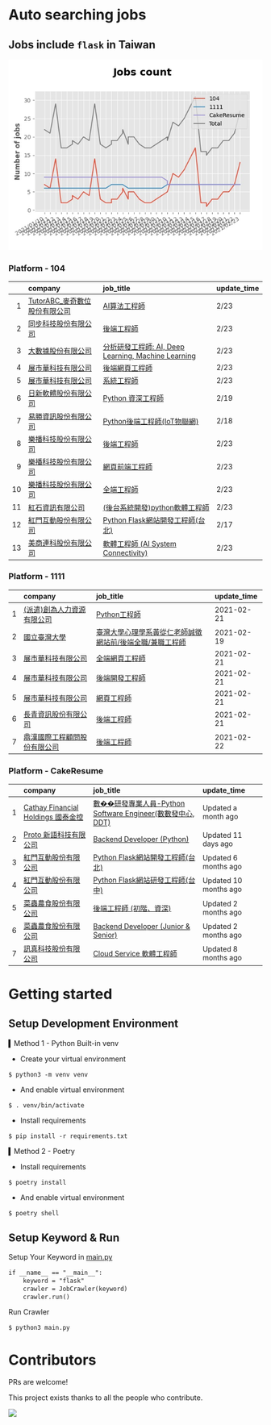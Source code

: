 # Auto searching jobs

## Jobs include `flask` in Taiwan 

 ![image](./doc/plot_img.jpg)


### Platform - 104


|    | company                                                                               | job_title                                                                                               | update_time   |
|---:|:--------------------------------------------------------------------------------------|:--------------------------------------------------------------------------------------------------------|:--------------|
|  1 | [TutorABC_麥奇數位股份有限公司](https://www.104.com.tw/company/1134yk9s?jobsource=2018indexpoc) | [AI算法工程師](https://www.104.com.tw/job/6q78i?jobsource=2018indexpoc)                                      | 2/23          |
|  2 | [同步科技股份有限公司](https://www.104.com.tw/company/1a2x6ble88?jobsource=2018indexpoc)        | [後端工程師](https://www.104.com.tw/job/76q8x?jobsource=2018indexpoc)                                        | 2/23          |
|  3 | [大數據股份有限公司](https://www.104.com.tw/company/1a2x6bjjhc?jobsource=2018indexpoc)         | [分析研發工程師: AI, Deep Learning, Machine Learning](https://www.104.com.tw/job/54ffa?jobsource=2018indexpoc) | 2/23          |
|  4 | [展市華科技有限公司](https://www.104.com.tw/company/1a2x6blbgu?jobsource=2018indexpoc)         | [後端網頁工程師](https://www.104.com.tw/job/71amu?jobsource=2018indexpoc)                                      | 2/23          |
|  5 | [展市華科技有限公司](https://www.104.com.tw/company/1a2x6blbgu?jobsource=2018indexpoc)         | [系統工程師](https://www.104.com.tw/job/71erc?jobsource=2018indexpoc)                                        | 2/23          |
|  6 | [日新軟體股份有限公司](https://www.104.com.tw/company/oi77qwg?jobsource=jolist_b_relevance)     | [Python 資深工程師](https://www.104.com.tw/job/6yfn5?jobsource=jolist_b_relevance)                           | 2/19          |
|  7 | [易勝資訊股份有限公司](https://www.104.com.tw/company/1a2x6bj8og?jobsource=jolist_b_relevance)  | [Python後端工程師(IoT物聯網)](https://www.104.com.tw/job/76vbt?jobsource=jolist_b_relevance)                    | 2/18          |
|  8 | [樂播科技股份有限公司](https://www.104.com.tw/company/1a2x6bkuvp?jobsource=2018indexpoc)        | [後端工程師](https://www.104.com.tw/job/71lmv?jobsource=2018indexpoc)                                        | 2/23          |
|  9 | [樂播科技股份有限公司](https://www.104.com.tw/company/1a2x6bkuvp?jobsource=2018indexpoc)        | [網頁前端工程師](https://www.104.com.tw/job/71llp?jobsource=2018indexpoc)                                      | 2/23          |
| 10 | [樂播科技股份有限公司](https://www.104.com.tw/company/1a2x6bkuvp?jobsource=2018indexpoc)        | [全端工程師](https://www.104.com.tw/job/71b33?jobsource=2018indexpoc)                                        | 2/23          |
| 11 | [紅石資訊有限公司](https://www.104.com.tw/company/1a2x6bl8xj?jobsource=2018indexpoc)          | [(後台系統開發)python軟體工程師](https://www.104.com.tw/job/7288s?jobsource=2018indexpoc)                          | 2/23          |
| 12 | [紅門互動股份有限公司](https://www.104.com.tw/company/oh4m67k?jobsource=jolist_b_relevance)     | [Python Flask網站開發工程師(台北)](https://www.104.com.tw/job/6xtfl?jobsource=jolist_b_relevance)                | 2/17          |
| 13 | [美商連科股份有限公司](https://www.104.com.tw/company/1a2x6bk74i?jobsource=2018indexpoc)        | [軟體工程師 (AI System Connectivity)](https://www.104.com.tw/job/6z5mp?jobsource=2018indexpoc)               | 2/23          |

### Platform - 1111


|    | company                                                  | job_title                                                              | update_time   |
|---:|:---------------------------------------------------------|:-----------------------------------------------------------------------|:--------------|
|  1 | [(派遣)創為人力資源有限公司](https://www.1111.com.tw/corp/72531811/) | [Python工程師](https://www.1111.com.tw/job/91178382/)                     | 2021-02-21    |
|  2 | [國立臺灣大學](https://www.1111.com.tw/corp/54510630/)         | [臺灣大學心理學系黃從仁老師誠徵網站前/後端全職/兼職工程師](https://www.1111.com.tw/job/92210744/) | 2021-02-19    |
|  3 | [展市華科技有限公司](https://www.1111.com.tw/corp/72520572/)      | [全端網頁工程師](https://www.1111.com.tw/job/91503317/)                       | 2021-02-21    |
|  4 | [展市華科技有限公司](https://www.1111.com.tw/corp/72520572/)      | [後端開發工程師](https://www.1111.com.tw/job/92133533/)                       | 2021-02-21    |
|  5 | [展市華科技有限公司](https://www.1111.com.tw/corp/72520572/)      | [網頁工程師](https://www.1111.com.tw/job/91605448/)                         | 2021-02-21    |
|  6 | [長青資訊股份有限公司](https://www.1111.com.tw/corp/71694811/)     | [後端工程師](https://www.1111.com.tw/job/85012186/)                         | 2021-02-21    |
|  7 | [鼎漢國際工程顧問股份有限公司](https://www.1111.com.tw/corp/51468466/) | [後端工程師](https://www.1111.com.tw/job/85884563/)                         | 2021-02-22    |

### Platform - CakeResume


|    | company                                                                               | job_title                                                                                                                           | update_time           |
|---:|:--------------------------------------------------------------------------------------|:------------------------------------------------------------------------------------------------------------------------------------|:----------------------|
|  1 | [Cathay Financial Holdings 國泰金控](https://www.cakeresume.com/companies/cathayholdings) | [數��研發專業人員-Python Software Engineer(數數發中心, DDT)](https://www.cakeresume.com/companies/cathayholdings/jobs/f5c69a)                   | Updated a month ago   |
|  2 | [Proto 新語科技有限公司](https://www.cakeresume.com/companies/proto-cx)                       | [Backend Developer (Python)](https://www.cakeresume.com/companies/proto-cx/jobs/backend-developer-python)                           | Updated 11 days ago   |
|  3 | [紅門互動股份有限公司](https://www.cakeresume.com/companies/eagleeye-5332f1)                    | [Python Flask網站開發工程師(台北)](https://www.cakeresume.com/companies/eagleeye-5332f1/jobs/python-flask-web-development-engineer-taipei)   | Updated 6 months ago  |
|  4 | [紅門互動股份有限公司](https://www.cakeresume.com/companies/eagleeye-5332f1)                    | [Python Flask網站研發工程師(台中)](https://www.cakeresume.com/companies/eagleeye-5332f1/jobs/python-flask-website-r-amp-d-engineer-taichung) | Updated 10 months ago |
|  5 | [菜蟲農食股份有限公司](https://www.cakeresume.com/companies/tsaitung)                           | [後端工程師 (初階、資深)](https://www.cakeresume.com/companies/tsaitung/jobs/back-end-engineer-initial-senior)                                | Updated 2 months ago  |
|  6 | [菜蟲農食股份有限公司](https://www.cakeresume.com/companies/tsaitung)                           | [Backend Developer (Junior & Senior)](https://www.cakeresume.com/companies/tsaitung/jobs/backend-developer-junior-senior)           | Updated 2 months ago  |
|  7 | [訊真科技股份有限公司](https://www.cakeresume.com/companies/truetel)                            | [Cloud Service 軟體工程師](https://www.cakeresume.com/companies/truetel/jobs/cloud-service-software-engineer)                            | Updated 8 months ago  |



# Getting started
## Setup Development Environment
▍Method 1 - Python Built-in venv

- Create your virtual environment
```
$ python3 -m venv venv
```
- And enable virtual environment
```
$ . venv/bin/activate
```
- Install requirements
```
$ pip install -r requirements.txt 
```

▍Method 2 - Poetry
- Install requirements
```
$ poetry install
```
- And enable virtual environment
```
$ poetry shell
```

## Setup Keyword & Run

Setup Your Keyword in [main.py](./main.py#L88)
```
if __name__ == "__main__":
    keyword = "flask"
    crawler = JobCrawler(keyword)
    crawler.run()
```

Run Crawler
```
$ python3 main.py
```

# Contributors
PRs are welcome!

This project exists thanks to all the people who contribute.

<a href="https://github.com/hsuanchi/auto-search-flask-job/graphs/contributors">
  <img src="https://contrib.rocks/image?repo=hsuanchi/auto-search-flask-job"/>
</a>
